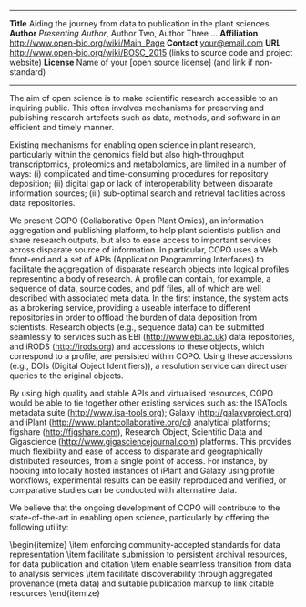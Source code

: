 --------------   -------------------------------------------
**Title**        Aiding the journey from data to publication in the plant sciences
**Author**       _Presenting Author_, Author Two, Author Three ...
**Affiliation**  <http://www.open-bio.org/wiki/Main_Page>
**Contact**      your@email.com
**URL**          <http://www.open-bio.org/wiki/BOSC_2015> (links to source code and project website)
**License**      Name of your [open source license] (and link if non-standard)
--------------   -------------------------------------------

The aim of open science is to make scientific research accessible to
an inquiring public. This often involves mechanisms for preserving and
publishing research artefacts such as data, methods, and software in
an efficient and timely manner.

Existing mechanisms for enabling open science in plant research,
particularly within the genomics field but also high-throughput
transcriptomics, proteomics and metabolomics, are limited in a number
of ways: (i) complicated and time-consuming procedures for repository
deposition; (ii) digital gap or lack of interoperability between
disparate information sources; (iii) sub-optimal search and retrieval
facilities across data repositories.

We present COPO (Collaborative Open Plant Omics), an information
aggregation and publishing platform, to help plant scientists publish
and share research outputs, but also to ease access to important
services across disparate source of information. In particular, COPO
uses a Web front-end and a set of APIs (Application Programming
Interfaces) to facilitate the aggregation of disparate research
objects into logical profiles representing a body of research. A
profile can contain, for example, a sequence of data, source codes,
and pdf files, all of which are well described with associated meta
data. In the first instance, the system acts as a brokering service,
providing a useable interface to different repositories in order to
offload the burden of data deposition from scientists. Research
objects (e.g., sequence data) can be submitted seamlessly to services
such as EBI (http://www.ebi.ac.uk) data repositories, and iRODS
(http://irods.org) and accessions to these objects, which correspond
to a profile, are persisted within COPO. Using these accessions (e.g.,
DOIs (Digital Object Identifiers)), a resolution service can direct
user queries to the original objects.

By using high quality and stable APIs and virtualised resources, COPO
would be able to tie together other existing services such as: the
ISATools metadata suite (http://www.isa-tools.org); Galaxy
(http://galaxyproject.org) and iPlant
(http://www.iplantcollaborative.org/ci) analytical platforms; figshare
(http://figshare.com), Research Object, Scientific Data and
Gigascience (http://www.gigasciencejournal.com) platforms. This
provides much flexibility and ease of access to disparate and
geographically distributed resources, from a single point of
access. For instance, by hooking into locally hosted instances of
iPlant and Galaxy using profile workflows, experimental results can be
easily reproduced and verified, or comparative studies can be
conducted with alternative data.

We believe that the ongoing development of COPO will contribute to the
state-of-the-art in enabling open science, particularly by offering the following
utility:

\begin{itemize}
\item enforcing community-accepted standards for data representation
\item facilitate submission to persistent archival resources, for data
  publication and citation
\item enable seamless transition from data to analysis services
\item facilitate discoverability through aggregated provenance (meta
  data) and suitable publication markup to link citable resources
\end{itemize}


